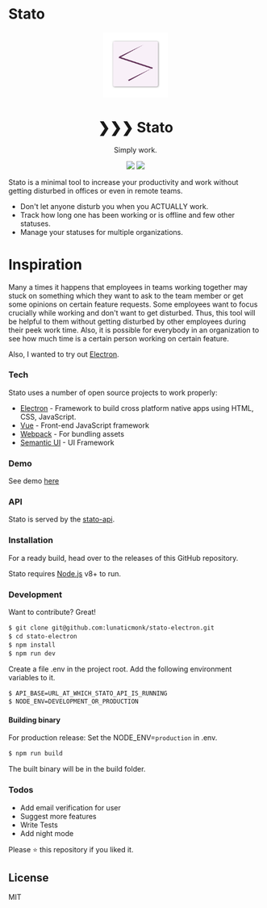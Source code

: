# Stato

<p align="center">
 <img src="./static/256x256.png" width="128px">
</p>

<h1 align="center">
	❯❯❯ Stato
</h1>

<p align="center">
Simply work.
</p>

<p align="center">
<img src="https://forthebadge.com/images/badges/made-with-javascript.svg">
<img src="https://forthebadge.com/images/badges/built-with-love.svg">
</p>

Stato is a minimal tool to increase your productivity and work without getting disturbed in offices or even in remote teams.

- Don't let anyone disturb you when you ACTUALLY work.
- Track how long one has been working or is offline and few other statuses.
- Manage your statuses for multiple organizations.

# Inspiration

Many a times it happens that employees in teams working together may stuck on something which they want to ask to the team member or get some opinions on certain feature requests. Some employees want to focus crucially while working and don't want to get disturbed. Thus, this tool will be helpful to them without getting disturbed by other employees during their peek work time. Also, it is possible for everybody in an organization to see how much time is a certain person working on certain feature.

Also, I wanted to try out [Electron](https://electronjs.org).

### Tech

Stato uses a number of open source projects to work properly:

- [Electron](https://electronjs.org/) - Framework to build cross platform native apps using HTML, CSS, JavaScript.
- [Vue](https://vuejs.org/) - Front-end JavaScript framework
- [Webpack](https://webpack.js.org/) - For bundling assets
- [Semantic UI](https://semantic-ui.com/) - UI Framework

### Demo

See demo [here](https://lunaticmonk.github.io/stato)

### API

Stato is served by the [stato-api](https://github.com/lunaticmonk/stato-api).

### Installation

For a ready build, head over to the releases of this GitHub repository.

Stato requires [Node.js](https://nodejs.org/) v8+ to run.

### Development

Want to contribute? Great!

```sh
$ git clone git@github.com:lunaticmonk/stato-electron.git
$ cd stato-electron
$ npm install
$ npm run dev
```

Create a file .env in the project root.
Add the following environment variables to it.

```sh
$ API_BASE=URL_AT_WHICH_STATO_API_IS_RUNNING
$ NODE_ENV=DEVELOPMENT_OR_PRODUCTION
```

#### Building binary

For production release:
Set the NODE_ENV=`production` in .env.

```sh
$ npm run build
```

The built binary will be in the build folder.

### Todos

- Add email verification for user
- Suggest more features
- Write Tests
- Add night mode

Please ⭐ this repository if you liked it.

## License

MIT
